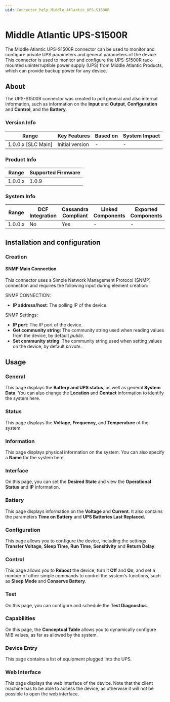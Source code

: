 ```yaml
---
uid: Connector_help_Middle_Atlantic_UPS-S1500R
---
```


# Middle Atlantic UPS-S1500R

The Middle Atlantic UPS-S1500R connector can be used to monitor and configure private UPS parameters and general parameters of the device. This connector is used to monitor and configure the UPS-S1500R rack-mounted uninterruptible power supply (UPS) from Middle Atlantic Products, which can provide backup power for any device.

## About

The UPS-S1500R connector was created to poll general and also internal information, such as information on the **Input** and **Output**, **Configuration** and **Control**, and the **Battery**.

### Version Info

| Range                | Key Features     | Based on     | System Impact     |
|----------------------|------------------|--------------|-------------------|
| 1.0.0.x [SLC Main]   | Initial version  | -            | -                 |

### Product Info

| Range     | Supported Firmware     |
|-----------|------------------------|
| 1.0.0.x   | 1.0.9                  |

### System Info

| Range     | DCF Integration     | Cassandra Compliant     | Linked Components     | Exported Components     |
|-----------|---------------------|-------------------------|-----------------------|-------------------------|
| 1.0.0.x   | No                  | Yes                     | -                     | -                       |

## Installation and configuration

### Creation

#### SNMP Main Connection

This connector uses a Simple Network Management Protocol (SNMP) connection and requires the following input during element creation:

SNMP CONNECTION:

- **IP address/host**: The polling IP of the device.

SNMP Settings:

- **IP port**: The IP port of the device.
- **Get community string**: The community string used when reading values from the device, by default *public*.
- **Set community string**: The community string used when setting values on the device, by default *private*.

## Usage

### General

This page displays the **Battery and UPS status**, as well as general **System Data**. You can also change the **Location** and **Contact** information to identify the system here.

### Status

This page displays the **Voltage**, **Frequency**, and **Temperature** of the system.

### Information

This page displays physical information on the system. You can also specify a **Name** for the system here.

### Interface

On this page, you can set the **Desired State** and view the **Operational Status** and **IP** information.

### Battery

This page displays information on the **Voltage** and **Current**. It also contains the parameters **Time on Battery** and **UPS Batteries Last Replaced.**

### Configuration

This page allows you to configure the device, including the settings **Transfer Voltage**, **Sleep Time**, **Run Time**, **Sensitivity** and **Return Delay**.

### Control

This page allows you to **Reboot** the device, turn it **Off** and **On**, and set a number of other simple commands to control the system's functions, such as **Sleep Mode** and **Conserve Battery**.

### Test

On this page, you can configure and schedule the **Test Diagnostics**.

### Capabilities

On this page, the **Conceptual Table** allows you to dynamically configure MIB values, as far as allowed by the system.

### Device Entry

This page contains a list of equipment plugged into the UPS.

### Web Interface

This page displays the web interface of the device. Note that the client machine has to be able to access the device, as otherwise it will not be possible to open the web interface.
